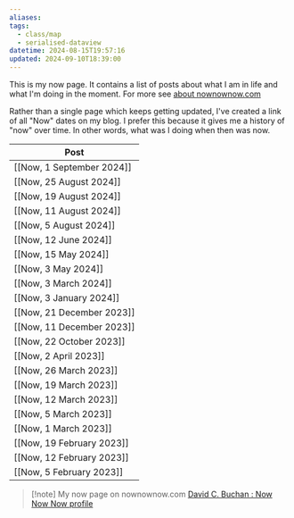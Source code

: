 ```yaml
---
aliases: 
tags:
  - class/map
  - serialised-dataview
datetime: 2024-08-15T19:57:16
updated: 2024-09-10T18:39:00
---
```

This is my now page. It contains a list of posts about what I am in life and what I'm doing in the moment. For more see [about nownownow.com](https://nownownow.com/about)

Rather than a single page which keeps getting updated, I've created a link of all "Now" dates on my blog. I prefer this because it gives me a history of "now" over time. In other words, what was I doing when then was now.

<!-- QueryToSerialize: table without id file.link as Post from #class/now  sort datetime desc -->
<!-- SerializedQuery: table without id file.link as Post from #class/now  sort datetime desc -->

| Post                                                                    |
| ----------------------------------------------------------------------- |
| [[Now, 1 September 2024]] |
| [[Now, 25 August 2024]]     |
| [[Now, 19 August 2024]]     |
| [[Now, 11 August 2024]]     |
| [[Now, 5 August 2024]]       |
| [[Now, 12 June 2024]]         |
| [[Now, 15 May 2024]]           |
| [[Now, 3 May 2024]]             |
| [[Now, 3 March 2024]]         |
| [[Now, 3 January 2024]]     |
| [[Now, 21 December 2023]] |
| [[Now, 11 December 2023]] |
| [[Now, 22 October 2023]]   |
| [[Now, 2 April 2023]]         |
| [[Now, 26 March 2023]]       |
| [[Now, 19 March 2023]]       |
| [[Now, 12 March 2023]]       |
| [[Now, 5 March 2023]]         |
| [[Now, 1 March 2023]]         |
| [[Now, 19 February 2023]] |
| [[Now, 12 February 2023]] |
| [[Now, 5 February 2023]]   |
<!-- SerializedQuery END -->

> [!note] My now page on nownownow.com
> [David C. Buchan : Now Now Now profile](https://nownownow.com/p/KTEn)